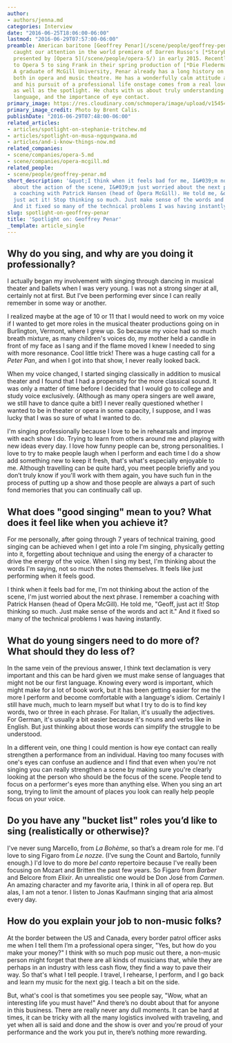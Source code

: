 ```yaml
---
author:
- authors/jenna.md
categories: Interview
date: "2016-06-25T18:06:00-06:00"
lastmod: "2016-06-29T07:57:00-06:00"
preamble: American baritone [Geoffrey Penar](/scene/people/geoffrey-penar/) first
  caught our attention in the world premiere of Darren Russo's [*Storybook*](/in-review-modern-family-opera/),
  presented by [Opera 5](/scene/people/opera-5/) in early 2015. Recently, he returned
  to Opera 5 to sing Frank in their spring production of [*Die Fledermaus*](/die-fledermaus-die-fleder-fabulous/).
  A graduate of McGill University, Penar already has a long history on the stage,
  both in opera and music theatre. He has a wonderfully calm attitude about his career,
  and his pursuit of a professional life onstage comes from a real love of the process
  as well as the spotlight. He chats with us about truly understanding texts in any
  language, and the importance of eye contact.
primary_image: https://res.cloudinary.com/schmopera/image/upload/v1545409169/media/webhook-uploads/1466899615160/2016-06-25---Geoffrey-Penar.jpg.jpg
primary_image_credit: Photo by Brent Calis.
publishDate: "2016-06-29T07:48:00-06:00"
related_articles:
- articles/spotlight-on-stephanie-tritchew.md
- articles/spotlight-on-musa-ngqungwana.md
- articles/and-i-know-things-now.md
related_companies:
- scene/companies/opera-5.md
- scene/companies/opera-mcgill.md
related_people:
- scene/people/geoffrey-penar.md
short_description: '&quot;I think when it feels bad for me, I&#039;m not thinking
  about the action of the scene, I&#039;m just worried about the next phrase. I remember
  a coaching with Patrick Hansen (head of Opera McGill). He told me, &quot;Geoff,
  just act it! Stop thinking so much. Just make sense of the words and act it.&quot;
  And it fixed so many of the technical problems I was having instantly.&quot;'
slug: spotlight-on-geoffrey-penar
title: 'Spotlight on: Geoffrey Penar'
_template: article_single
---
```


## Why do you sing, and why are you doing it professionally?

I actually began my involvement with singing through dancing in musical theater and ballets when I was very young. I was not a strong singer at all, certainly not at first. But I've been performing ever since I can really remember in some way or another. 

I realized maybe at the age of 10 or 11 that I would need to work on my voice if I wanted to get more roles in the musical theater productions going on in Burlington, Vermont, where I grew up. So because my voice had so much breath mixture, as many children's voices do, my mother held a candle in front of my face as I sang and if the flame moved I knew I needed to sing with more resonance. Cool little trick! There was a huge casting call for a *Peter Pan*, and when I got into that show, I never really looked back. 

When my voice changed, I started singing classically in addition to musical theater and I found that I had a propensity for the more classical sound. It was only a matter of time before I decided that I would go to college and study voice exclusively. (Although as many opera singers are well aware, we still have to dance quite a bit!) I never really questioned whether I wanted to be in theater or opera in some capacity, I suppose, and I was lucky that I was so sure of what I wanted to do.
 
I'm singing professionally because I love to be in rehearsals and improve with each show I do. Trying to learn from others around me and playing with new ideas every day. I love how funny people can be, strong personalities. I love to try to make people laugh when I perform and each time I do a show add something new to keep it fresh, that's what's especially enjoyable to me. Although travelling can be quite hard, you meet people briefly and you don’t truly know if you'll work with them again, you have such fun in the process of putting up a show and those people are always a part of such fond memories that you can continually call up.
 
## What does "good singing" mean to you? What does it feel like when you achieve it?

For me personally, after going through 7 years of technical training, good singing can be achieved when I get into a role I'm singing, physically getting into it, forgetting about technique and using the energy of a character to drive the energy of the voice. When I sing my best, I'm thinking about the words I'm saying, not so much the notes themselves. It feels like just performing when it feels good. 

I think when it feels bad for me, I'm not thinking about the action of the scene, I'm just worried about the next phrase. I remember a coaching with Patrick Hansen (head of Opera McGill). He told me, "Geoff, just act it! Stop thinking so much. Just make sense of the words and act it." And it fixed so many of the technical problems I was having instantly.
 
## What do young singers need to do more of? What should they do less of?

In the same vein of the previous answer, I think text declamation is very important and this can be hard given we must make sense of languages that might not be our first language. Knowing every word is important, which might make for a lot of book work, but it has been getting easier for me the more I perform and become comfortable with a language's idiom. Certainly I still have much, much to learn myself but what I try to do is to find key words, two or three in each phrase. For Italian, it's usually the adjectives. For German, it's usually a bit easier because it's nouns and verbs like in English. But just thinking about those words can simplify the struggle to be understood.
 
In a different vein, one thing I could mention is how eye contact can really strengthen a performance from an individual. Having too many focuses with one's eyes can confuse an audience and I find that even when you're not singing you can really strengthen a scene by making sure you're clearly looking at the person who should be the focus of the scene. People tend to focus on a performer's eyes more than anything else. When you sing an art song, trying to limit the amount of places you look can really help people focus on your voice.
 
## Do you have any "bucket list" roles you’d like to sing (realistically or otherwise)?

I've never sung Marcello, from *La Bohème*, so that’s a dream role for me. I'd love to sing Figaro from *Le nozze*. (I’ve sung the Count and Bartolo, funnily enough.) I'd love to do more *bel canto* repertoire because I've really been focusing on Mozart and Britten the past few years. So Figaro from *Barber* and Belcore from *Elixir*.  An unrealistic one would be Don José from *Carmen*. An amazing character and my favorite aria, I think in all of opera rep. But alas, I am not a tenor. I listen to Jonas Kaufmann singing that aria almost every day.
 
## How do you explain your job to non-music folks?

At the border between the US and Canada, every border patrol officer asks me when I tell them I’m a professional opera singer, "Yes, but how do you make your money?" I think with so much pop music out there, a non-music person might forget that there are all kinds of musicians that, while they are perhaps in an industry with less cash flow, they find a way to pave their way. So that's what I tell people. I travel, I rehearse, I perform, and I go back and learn my music for the next gig. I teach a bit on the side.

But, what's cool is that sometimes you see people say, "Wow, what an interesting life you must have!" And there’s no doubt about that for anyone in this business. There are really never any dull moments. It can be hard at times, it can be tricky with all the many logistics involved with traveling, and yet when all is said and done and the show is over and you're proud of your performance and the work you put in, there’s nothing more rewarding.
